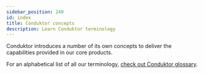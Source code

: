 ```yaml
---
sidebar_position: 240
id: index
title: Conduktor concepts
description: Learn Conduktor terminology
---
```


Conduktor introduces a number of its own concepts to deliver the capabilities provided in our core products.

For an alphabetical list of all our terminology, [check out Conduktor glossary](/glossary).
